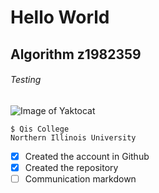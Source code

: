 # Hello World 
## Algorithm z1982359
###### Testing 
![Image of Yaktocat](https://octodex.github.com/images/yaktocat.png)
```
$ Qis College
Northern Illinois University
```
- [x] Created the account in Github
- [x] Created the repository
- [ ] Communication markdown
